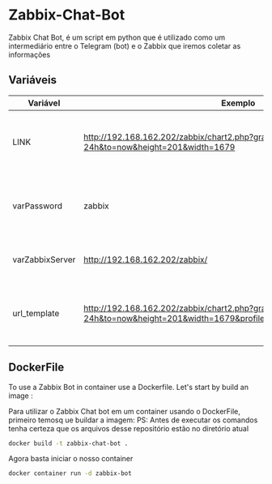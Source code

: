 # Zabbix-Chat-Bot

Zabbix Chat Bot, é um script em python que é utilizado como um intermediário entre o Telegram (bot) e o Zabbix que iremos coletar as informações


## Variáveis

|Variável  | Exemplo |  Descrição |
|--|--|--|
| LINK | http://192.168.162.202/zabbix/chart2.php?graphid={graphid}&from=now-24h&to=now&height=201&width=1679 |IP ou dominio de Acesso ao FrontEnd Do zabbix |
|varPassword | zabbix | Senha do user que tem acesso a API do Zabbix |
|varZabbixServer | http://192.168.162.202/zabbix/ | IP de Acesso ao FrontEnd Do zabbix|
| url_template | http://192.168.162.202/zabbix/chart2.php?graphid={graphid}&from=now-24h&to=now&height=201&width=1679&profileIdx=web.charts.filter&_=vx2jnxh4 | IP ou dominio de Acesso ao FrontEnd Do zabbix |


## DockerFile
To use a Zabbix Bot in container use a Dockerfile. Let's start by build an image :

Para utilizar o Zabbix Chat bot em um container usando o DockerFile, primeiro temosq ue buildar a imagem:
PS: Antes de executar os comandos tenha certeza que os arquivos desse repositório estão no diretório atual

```sh
docker build -t zabbix-chat-bot .
```

Agora basta iniciar o nosso container
```sh
docker container run -d zabbix-bot
```
